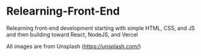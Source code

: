 # Relearning-Front-End
Relearning front-end development starting with simple HTML, CSS, and JS and then building toward React, NodeJS, and Vercel

All images are from Unsplash (https://unsplash.com/)
